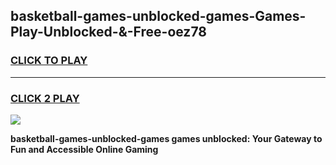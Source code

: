 
## basketball-games-unblocked-games-Games-Play-Unblocked-&-Free-oez78
<h3>
<a href="https://premium76.site?title=basketball-games-unblocked-games&ref=24A">CLICK TO PLAY</a></h3>
<hr>

<h3>
<a href="https://premium76.site?title=basketball-games-unblocked-games&ref=24A">CLICK 2 PLAY</a>
  
</h3>

<a href="https://premium76.site?title=basketball-games-unblocked-games&ref=24A"><img src="https://clearcache.store/games.png"></a>


**basketball-games-unblocked-games games unblocked: Your Gateway to Fun and Accessible Online Gaming**
